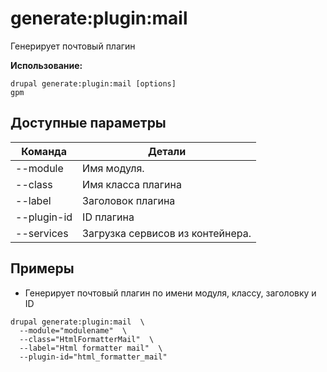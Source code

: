 # generate:plugin:mail
Генерирует почтовый плагин

**Использование:**
```
drupal generate:plugin:mail [options]
gpm
```

## Доступные параметры
Команда | Детали
-------|-------------
--module | Имя модуля.
--class | Имя класса плагина
--label | Заголовок плагина
--plugin-id | ID плагина
--services | Загрузка сервисов из контейнера.

## Примеры
* Генерирует почтовый плагин по имени модуля, классу, заголовку и ID 
```
drupal generate:plugin:mail  \
  --module="modulename"  \
  --class="HtmlFormatterMail"  \
  --label="Html formatter mail"  \
  --plugin-id="html_formatter_mail"
```

